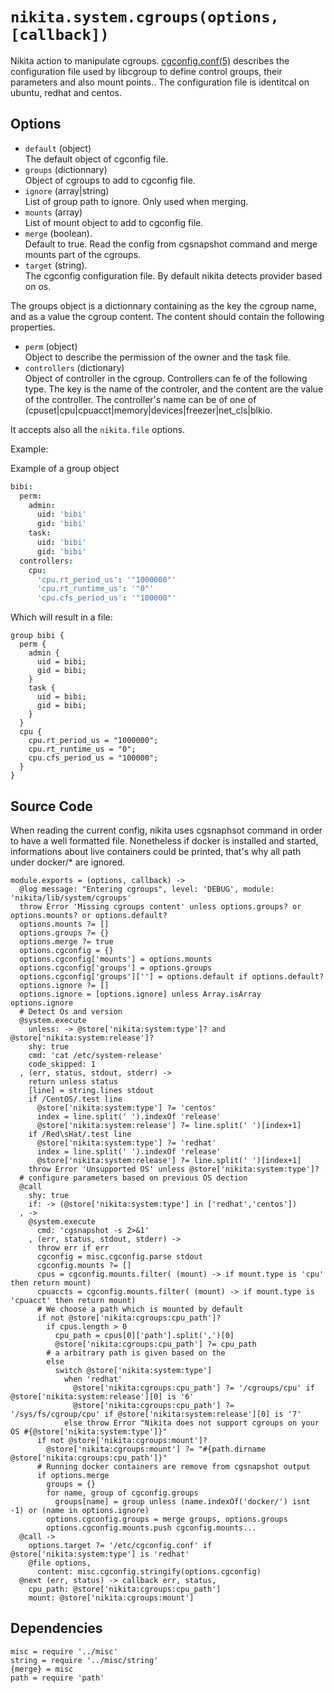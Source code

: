 
# `nikita.system.cgroups(options, [callback])`

Nikita action to manipulate cgroups. [cgconfig.conf(5)] describes the 
configuration file used by libcgroup to define control groups, their parameters 
and also mount points.. The configuration file is identitcal on ubuntu, redhat 
and centos.

## Options

* `default` (object)   
  The default object of cgconfig file.   
* `groups` (dictionnary)   
  Object of cgroups to add to cgconfig file.   
* `ignore` (array|string)   
  List of group path to ignore. Only used when merging.   
* `mounts` (array)   
  List of mount object to add to cgconfig file.   
* `merge` (boolean).   
  Default to true. Read the config from cgsnapshot command and merge mounts part
  of the cgroups.   
* `target` (string).   
  The cgconfig configuration file. By default nikita detects provider based on 
  os.   

The groups object is a dictionnary containing as the key the cgroup name, and 
as a value the cgroup content. The content should contain the following 
properties.
    
* `perm` (object)   
  Object to describe the permission of the owner and the task file.   
* `controllers` (dictionary)   
  Object of controller in the cgroup. Controllers can fe of the following 
  type. The key is the name of the controler, and the content are the value 
  of the controller. The controller's name can be of one of 
  (cpuset|cpu|cpuacct|memory|devices|freezer|net_cls|blkio.   

It accepts also all the `nikita.file` options.

Example:

Example of a group object

```cson
bibi:
  perm:
    admin:
      uid: 'bibi'
      gid: 'bibi'
    task:
      uid: 'bibi'
      gid: 'bibi'
  controllers:
    cpu:
      'cpu.rt_period_us': '"1000000"'
      'cpu.rt_runtime_us': '"0"'
      'cpu.cfs_period_us': '"100000"'
```

Which will result in a file:

```text
group bibi {
  perm {
    admin {
      uid = bibi;
      gid = bibi;
    }
    task {
      uid = bibi;
      gid = bibi;
    }
  }
  cpu {
    cpu.rt_period_us = "1000000";
    cpu.rt_runtime_us = "0";
    cpu.cfs_period_us = "100000";
  }
}
```

## Source Code

When reading the current config, nikita uses cgsnaphsot command in order to 
have a well formatted file. Nonetheless if docker is installed and started, 
informations about live containers could be printed, that's why all path under 
docker/* are ignored.

    module.exports = (options, callback) ->
      @log message: "Entering cgroups", level: 'DEBUG', module: 'nikita/lib/system/cgroups'
      throw Error 'Missing cgroups content' unless options.groups? or options.mounts? or options.default?
      options.mounts ?= []
      options.groups ?= {}
      options.merge ?= true
      options.cgconfig = {}
      options.cgconfig['mounts'] = options.mounts
      options.cgconfig['groups'] = options.groups
      options.cgconfig['groups'][''] = options.default if options.default?
      options.ignore ?= []
      options.ignore = [options.ignore] unless Array.isArray options.ignore
      # Detect Os and version
      @system.execute
        unless: -> @store['nikita:system:type']? and @store['nikita:system:release']?
        shy: true
        cmd: 'cat /etc/system-release'
        code_skipped: 1
      , (err, status, stdout, stderr) ->
        return unless status
        [line] = string.lines stdout
        if /CentOS/.test line
          @store['nikita:system:type'] ?= 'centos'
          index = line.split(' ').indexOf 'release'
          @store['nikita:system:release'] ?= line.split(' ')[index+1]
        if /Red\sHat/.test line
          @store['nikita:system:type'] ?= 'redhat'
          index = line.split(' ').indexOf 'release'
          @store['nikita:system:release'] ?= line.split(' ')[index+1]
        throw Error 'Unsupported OS' unless @store['nikita:system:type']?
      # configure parameters based on previous OS dection
      @call
        shy: true
        if: -> (@store['nikita:system:type'] in ['redhat','centos'])
      , ->
        @system.execute
          cmd: 'cgsnapshot -s 2>&1'
        , (err, status, stdout, stderr) ->
          throw err if err
          cgconfig = misc.cgconfig.parse stdout
          cgconfig.mounts ?= []
          cpus = cgconfig.mounts.filter( (mount) -> if mount.type is 'cpu' then return mount)
          cpuaccts = cgconfig.mounts.filter( (mount) -> if mount.type is 'cpuacct' then return mount)
          # We choose a path which is mounted by default
          if not @store['nikita:cgroups:cpu_path']?
            if cpus.length > 0
              cpu_path = cpus[0]['path'].split(',')[0]
              @store['nikita:cgroups:cpu_path'] ?= cpu_path
            # a arbitrary path is given based on the
            else
              switch @store['nikita:system:type']
                when 'redhat'
                  @store['nikita:cgroups:cpu_path'] ?= '/cgroups/cpu' if @store['nikita:system:release'][0] is '6'
                  @store['nikita:cgroups:cpu_path'] ?= '/sys/fs/cgroup/cpu' if @store['nikita:system:release'][0] is '7'
                else throw Error "Nikita does not support cgroups on your OS #{@store['nikita:system:type']}"
          if not @store['nikita:cgroups:mount']?
            @store['nikita:cgroups:mount'] ?= "#{path.dirname @store['nikita:cgroups:cpu_path']}"
          # Running docker containers are remove from cgsnapshot output
          if options.merge
            groups = {}
            for name, group of cgconfig.groups
              groups[name] = group unless (name.indexOf('docker/') isnt -1) or (name in options.ignore)
            options.cgconfig.groups = merge groups, options.groups
            options.cgconfig.mounts.push cgconfig.mounts...
      @call ->
        options.target ?= '/etc/cgconfig.conf' if @store['nikita:system:type'] is 'redhat'
        @file options,
          content: misc.cgconfig.stringify(options.cgconfig)
      @next (err, status) -> callback err, status, 
        cpu_path: @store['nikita:cgroups:cpu_path']
        mount: @store['nikita:cgroups:mount']
        

## Dependencies

    misc = require '../misc'
    string = require '../misc/string'
    {merge} = misc
    path = require 'path'

[cgconfig.conf(5)]: https://linux.die.net/man/5/cgconfig.conf
